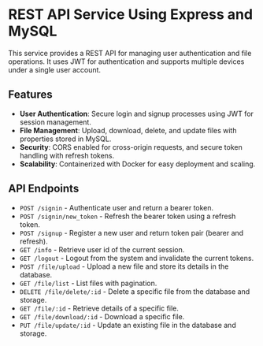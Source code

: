 # REST API Service Using Express and MySQL

This service provides a REST API for managing user authentication and file operations. It uses JWT for authentication and supports multiple devices under a single user account.

## Features

- **User Authentication**: Secure login and signup processes using JWT for session management.
- **File Management**: Upload, download, delete, and update files with properties stored in MySQL.
- **Security**: CORS enabled for cross-origin requests, and secure token handling with refresh tokens.
- **Scalability**: Containerized with Docker for easy deployment and scaling.

## API Endpoints

- `POST /signin` - Authenticate user and return a bearer token.
- `POST /signin/new_token` - Refresh the bearer token using a refresh token.
- `POST /signup` - Register a new user and return token pair (bearer and refresh).
- `GET /info` - Retrieve user id of the current session.
- `GET /logout` - Logout from the system and invalidate the current tokens.
- `POST /file/upload` - Upload a new file and store its details in the database.
- `GET /file/list` - List files with pagination.
- `DELETE /file/delete/:id` - Delete a specific file from the database and storage.
- `GET /file/:id` - Retrieve details of a specific file.
- `GET /file/download/:id` - Download a specific file.
- `PUT /file/update/:id` - Update an existing file in the database and storage.
